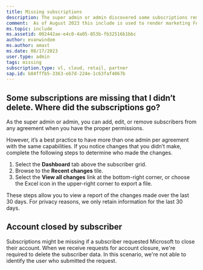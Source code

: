 ```yaml
---
title: Missing subscriptions
description: The super admin or admin discovered some subscriptions removed, but they don't know who removed them.
comment:  As of August 2023 this include is used to render marketing FAQ content for VS Subscriptions in the following portals - VSCom, Manage, and My portals. It was not used for learn.microsoft.com content at that time.  SMEs are Evan Windom and Larissa Crawford of Red Door Collaborative and Sharvari Dighe.
ms.topic: include
ms.assetid: 002442ae-e4c0-4a05-853b-fb32516b1bbc
author: evanwindom
ms.author: amast
ms.date: 08/17/2023
user.type: admin
tags: missing
subscription.type: vl, cloud, retail, partner
sap.id: b84fffb5-3363-eb7d-224e-1c63faf4067b
---
```


## Some subscriptions are missing that I didn’t delete. Where did the subscriptions go?
As the super admin or admin, you can add, edit, or remove subscribers from any agreement when you have the proper permissions. 

However, it’s a best practice to have more than one admin per agreement with the same capabilities. If you notice changes that you didn’t make, complete the following steps to determine who made the changes.

1. Select the **Dashboard** tab above the subscriber grid.
2. Browse to the **Recent changes** tile.
3. Select the **View all changes** link at the bottom-right corner, or choose the Excel icon in the upper-right corner to export a file.

These steps allow you to view a report of the changes made over the last 30 days. For privacy reasons, we only retain information for the last 30 days.

## Account closed by subscriber 
Subscriptions might be missing if a subscriber requested Microsoft to close their account. When we receive requests for account closure, we're required to delete the subscriber data. In this scenario, we're not able to identify the user who submitted the request. 